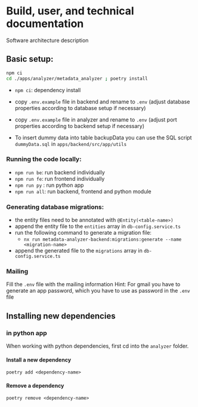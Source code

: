 # Build, user, and technical documentation

Software architecture description

## Basic setup:

```bash
npm ci
cd ./apps/analyzer/metadata_analyzer ; poetry install
```

- `npm ci`: dependency install

- copy `.env.example` file in backend and rename to `.env` (adjust database properties according to database setup if
  necessary)
- copy `.env.example` file in analyzer and rename to `.env` (adjust port properties according to backend setup if
  necessary)
- To insert dummy data into table backupData you can use the SQL script `dummyData.sql` in `apps/backend/src/app/utils`

### Running the code locally:

- `npm run be`: run backend individually
- `npm run fe`: run frontend individually
- `npm run py` : run python app
- `npm run all`: run backend, frontend and python module

### Generating database migrations:

- the entity files need to be annotated with `@Entity(<table-name>)`
- append the entity file to the `entities` array in `db-config.service.ts`
- run the following command to generate a migration file:
    - `nx run metadata-analyzer-backend:migrations:generate --name <migration-name>`
- append the generated file to the `migrations` array in `db-config.service.ts`

### Mailing

Fill the `.env` file with the mailing information
Hint: For gmail you have to generate an app password, which you have to use as password in the `.env` file

## Installing new dependencies

### in python app

When working with python dependencies, first cd into the `analyzer` folder.

#### Install a new dependency

`poetry add <dependency-name>`

#### Remove a dependency

`poetry remove <dependency-name>`
